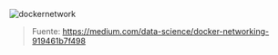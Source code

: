 

![dockernetwork](https://github.com/user-attachments/assets/872ae976-1185-4089-8277-b606f2908857)
>Fuente: https://medium.com/data-science/docker-networking-919461b7f498
